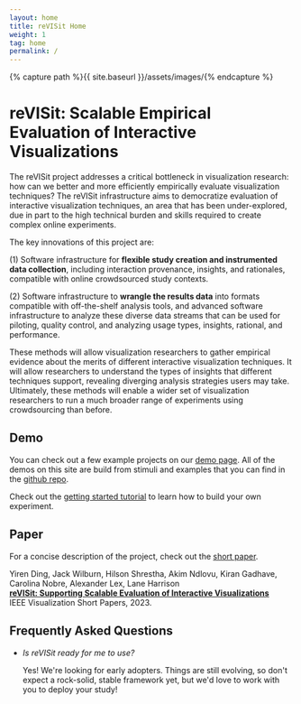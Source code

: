 ```yaml
---
layout: home
title: reVISit Home
weight: 1
tag: home
permalink: /
---
```

{% capture path %}{{ site.baseurl }}/assets/images/{% endcapture %}

# reVISit: Scalable Empirical Evaluation of Interactive Visualizations

The reVISit project addresses a critical bottleneck in visualization research: how can we better and more efficiently empirically evaluate visualization techniques? The reVISit infrastructure aims to democratize evaluation of interactive visualization techniques, an area that has been under-explored, due in part to the high technical burden and skills required to create complex online experiments. 

The key innovations of this project are: 

(1) Software infrastructure for **flexible study creation and instrumented data collection**, including interaction provenance, insights, and rationales, compatible with online crowdsourced study contexts. 

(2) Software infrastructure to **wrangle the results data** into formats compatible with off-the-shelf analysis tools, and advanced software infrastructure to analyze these diverse data streams that can be used for piloting, quality control, and analyzing usage types, insights, rational, and performance. 

These methods will allow visualization researchers to gather empirical evidence about the merits of different interactive visualization techniques. It will allow researchers to understand the types of insights that different techniques support, revealing diverging analysis strategies users may take. Ultimately, these methods will enable a wider set of visualization researchers to run a much broader range of experiments using crowdsourcing than before.

## Demo 

You can check out a few example projects on our [demo page]({{site.demo}}). All of the demos on this site are build from stimuli and examples that you can find in the [github repo]({{site.repo}}).

Check out the [getting started tutorial]({{site.baseurl}}/tutorial/) to learn how to build your own experiment. 

## Paper

For a concise description of the project, check out the [short paper](https://vdl.sci.utah.edu/publications/2023_shortpaper_revisit/). 
<div class="note">
<div class="ref">
Yiren Ding, Jack Wilburn, Hilson Shrestha, Akim Ndlovu, Kiran Gadhave, <br> Carolina Nobre, Alexander Lex, Lane Harrison <br>
<a href="https://vdl.sci.utah.edu/publications/2023_shortpaper_revisit/"><b>reVISit: Supporting Scalable Evaluation of Interactive Visualizations</b></a>  <br>
IEEE Visualization Short Papers, 2023.  
</div>
</div>

## Frequently Asked Questions

- _Is reVISit ready for me to use?_  

   Yes! We're looking for early adopters. Things are still evolving, so don't expect a rock-solid, stable framework yet, but we'd love to work with you to deploy your study!



